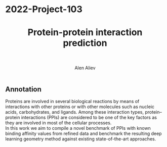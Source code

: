 # 2022-Project-103
<div align="center">
  <H1>
    Protein-protein interaction prediction
  </H1>
  <br><br>
  Alen Aliev
</div><br>

## Annotation
Proteins are involved in several biological reactions by means of interactions with other proteins or
with other molecules such as nucleic acids, carbohydrates, and ligands. Among these interaction
types, protein–protein interactions (PPIs) are considered to be one of the key factors as they are
involved in most of the cellular processes. \
In this work we aim to compile a novel benchmark of PPIs with known binding affinity values from refined data and benchmark the resulting deep learning geometry method against existing state-of-the-art approaches.